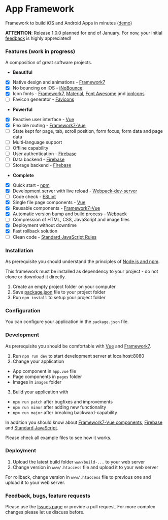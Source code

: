 # App Framework

Framework to build iOS and Android Apps in minutes ([demo](http://app-framework.scriptpilot.de/))

**ATTENTION**: Release 1.0.0 planned for end of January. For now, your initial [feedback](https://github.com/scriptPilot/app-framework/issues/1) is highly appreciated!

### Features (work in progress)
A composition of great software projects.
- **Beautiful**
 - [x] Native design and animations - [Framework7](http://framework7.io/)
 - [x] No bouncing on iOS - [iNoBounce](https://github.com/lazd/iNoBounce)
 - [x] Icon fonts - [Framework7](http://framework7.io/icons/), [Material](https://material.io/icons/), [Font Awesome](http://fontawesome.io/) and [ionIcons](http://ionicons.com/)
 - [ ] Favicon generator - [Favicons](https://github.com/haydenbleasel/favicons)
- **Powerful**
 - [x] Reactive user interface - [Vue](https://vuejs.org/)
 - [x] Flexible routing - [Framework7-Vue](https://github.com/nolimits4web/Framework7-Vue)
 - [ ] State kept for page, tab, scroll position, form focus, form data and page data
 - [ ] Multi-language support
 - [ ] Offline capability
 - [ ] User authentication - [Firebase](https://firebase.google.com/)
 - [ ] Data backend - [Firebase](https://firebase.google.com/)
 - [ ] Storage backend - [Firebase](https://firebase.google.com/)
- **Complete**
 - [x] Quick start - [npm](https://www.npmjs.com)
 - [x] Development server with live reload - [Webpack-dev-server](https://github.com/webpack/webpack-dev-server)
 - [ ] Code check - [ESLint](http://eslint.org/)
 - [x] Single file page components - [Vue](https://vuejs.org/v2/guide/single-file-components.html)
 - [x] Reusable components - [Framework7-Vue](https://github.com/nolimits4web/Framework7-Vue)
 - [x] Automatic version bump and build process - [Webpack](https://webpack.github.io/)
 - [ ] Compression of HTML, CSS, JavaScript and image files
 - [x] Deployment without downtime
 - [x] Fast rollback solution
 - [ ] Clean code - [Standard JavaScript Rules](http://standardjs.com/)

### Installation

As prerequisite you should understand the principles of [Node.js and npm](https://docs.npmjs.com/getting-started/what-is-npm).

This framework must be installed as dependency to your project - do not clone or download it directly.

1. Create an empty project folder on your computer
2. Save [package.json](https://raw.githubusercontent.com/scriptPilot/app-framework/master/demo-app/package.json) file to your project folder
3. Run `npm install` to setup your project folder

### Configuration

You can configure your application in the `package.json` file.

### Development

As prerequisite you should be comfortable with [Vue](https://vuejs.org/v2/guide/) and  [Framework7](http://framework7.io/docs/).

1. Run `npm run dev` to start development server at localhost:8080
2. Change your application
 - App component in `app.vue` file
 - Page components in `pages` folder
 - Images in `images` folder
3. Build your application with
 - `npm run patch` after bugfixes and improvements
 - `npm run minor` after adding new functionality
 - `npm run major` after breaking backward-capability

In addition you should know about [Framework7-Vue components](https://github.com/nolimits4web/Framework7-Vue), [Firebase](https://firebase.google.com/docs/web/setup) and [Standard JavaScript](http://standardjs.com/rules.html).

Please check all example files to see how it works.
 
### Deployment

1. Upload the latest build folder `www/build-...` to your web server
2. Change version in `www/.htaccess` file and upload it to your web server

For rollback, change version in `www/.htaccess` file to previous one and upload it to your web server.

### Feedback, bugs, feature requests
Please use the [Issues page](https://github.com/scriptPilot/app-framework/issues) or provide a pull request. For more complex changes please let us discuss before.